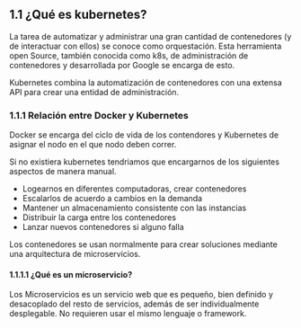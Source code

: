 ## 1.1 ¿Qué es kubernetes?

La tarea de automatizar y administrar una gran cantidad de contenedores (y de
interactuar con ellos) se conoce como orquestación. Esta herramienta open
Source, también conocida como k8s, de administración de contenedores y
desarrollada por Google se encarga de esto.

Kubernetes combina la automatización de contenedores con una extensa API para
crear una entidad de administración.

### 1.1.1 Relación entre Docker y Kubernetes

Docker se encarga del ciclo de vida de los contendores y Kubernetes de asignar
el nodo en el que nodo deben correr.

Si no existiera kubernetes tendriamos que encargarnos de los siguientes aspectos
de manera manual.

-   Logearnos en diferentes computadoras, crear contenedores
-   Escalarlos de acuerdo a cambios en la demanda
-   Mantener un almacenamiento consistente con las instancias
-   Distribuir la carga entre los contenedores
-   Lanzar nuevos contenedores si alguno falla

Los contenedores se usan normalmente para crear soluciones mediante una
arquitectura de microservicios.

#### 1.1.1.1 ¿Qué es un microservicio?

Los Microservicios es un servicio web que es pequeño, bien definido y
desacoplado del resto de servicios, además de ser individualmente desplegable.
No requieren usar el mismo lenguaje o framework.

